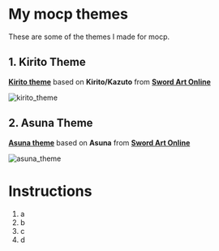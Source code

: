 # My mocp themes
These are some of the themes I made for mocp.

## 1. Kirito Theme
[**Kirito theme**](https://github.com) based on **Kirito/Kazuto** from [**Sword Art Online**](https://swordartonline.fandom.com/wiki/Sword_Art_Online_Wiki "SAO wiki")

![kirito_theme](https://www.thewholesomedish.com/wp-content/uploads/2020/08/The-Best-Classic-Spaghetti-1200-500x375.jpg)

## 2. Asuna Theme
[**Asuna theme**](https://github.com) based on **Asuna** from [**Sword Art Online**](https://swordartonline.fandom.com/wiki/Sword_Art_Online_Wiki "SAO wiki")

![asuna_theme](https://www.thewholesomedish.com/wp-content/uploads/2020/08/The-Best-Classic-Spaghetti-1200-500x375.jpg)

# Instructions
1. a
2. b
3. c
4. d
